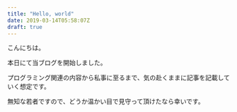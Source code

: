 ```yaml
---
title: "Hello, world"
date: 2019-03-14T05:58:07Z
draft: true
---
```


こんにちは。

本日にて当ブログを開始しました。

プログラミング関連の内容から私事に至るまで、気の赴くままに記事を記載していく想定です。

無知な若者ですので、どうか温かい目で見守って頂けたなら幸いです。
